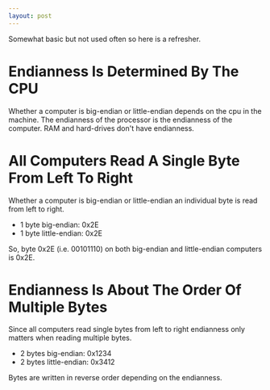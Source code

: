 ```yaml
---
layout: post
---
```

Somewhat basic but not used often so here is a refresher. 

# Endianness Is Determined By The CPU #

Whether a computer is big-endian or little-endian depends on the cpu in the machine. The endianness of the processor is the endianness of the computer. RAM and hard-drives don't have endianness.

# All Computers Read A Single Byte From Left To Right #

Whether a computer is big-endian or little-endian an individual byte is read from left to right.

* 1 byte big-endian: 0x2E
* 1 byte little-endian: 0x2E

So, byte 0x2E (i.e. 00101110) on both big-endian and little-endian computers is 0x2E.

# Endianness Is About The Order Of Multiple Bytes #

Since all computers read single bytes from left to right endianness only matters when reading multiple bytes.

* 2 bytes big-endian: 0x1234
* 2 bytes little-endian: 0x3412

Bytes are written in reverse order depending on the endianness.

[^1]: <http://betterexplained.com/articles/understanding-big-and-little-endian-byte-order/>
